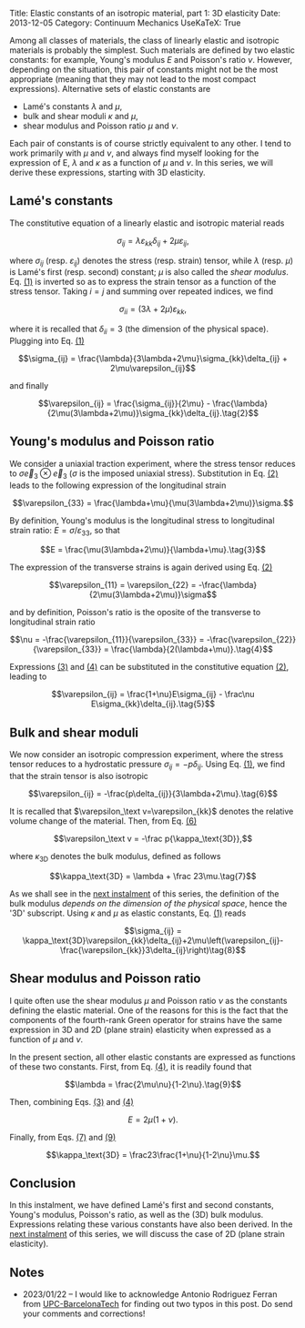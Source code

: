 Title: Elastic constants of an isotropic material, part 1: 3D elasticity
Date: 2013-12-05
Category: Continuum Mechanics
UseKaTeX: True

Among all classes of materials, the class of linearly elastic and isotropic
materials is probably the simplest. Such materials are defined by two elastic
constants: for example, Young\'s modulus $E$ and Poisson\'s ratio
$\nu$. However, depending on the situation, this pair of constants might not be
the most appropriate (meaning that they may not lead to the most compact
expressions). Alternative sets of elastic constants are

- Lamé's constants $\lambda$ and $\mu$,
- bulk and shear moduli $\kappa$ and $\mu$,
- shear modulus and Poisson ratio $\mu$ and $\nu$.

Each pair of constants is of course strictly equivalent to any other. I tend to
work primarily with $\mu$ and $\nu$, and always find myself looking for the
expression of E, $\lambda$ and $\kappa$ as a function of $\mu$ and $\nu$. In
this series, we will derive these expressions, starting with 3D elasticity.

## Lamé's constants

The constitutive equation of a linearly elastic and isotropic material reads

<a name="eq01"></a>
$$\sigma_{ij} = \lambda\varepsilon_{kk}\delta_{ij} + 2\mu\varepsilon_{ij},\tag{1}$$

where $\sigma_{ij}$ (resp. $\varepsilon_{ij}$) denotes the stress (resp.
strain) tensor, while $\lambda$ (resp. $\mu$) is Lamé\'s first (resp.  second)
constant; $\mu$ is also called the *shear modulus*. Eq.  [(1)](#eq01) is
inverted so as to express the strain tensor as a function of the stress
tensor. Taking $i = j$ and summing over repeated indices, we find

$$\sigma_{ii} = (3\lambda + 2\mu)\varepsilon_{kk},$$

where it is recalled that $\delta_{ii} = 3$ (the dimension of the physical
space). Plugging into Eq. [(1)](#eq01)

$$\sigma_{ij} = \frac{\lambda}{3\lambda+2\mu}\sigma_{kk}\delta_{ij} + 2\mu\varepsilon_{ij}$$

and finally

<a name="eq02"></a>
$$\varepsilon_{ij} = \frac{\sigma_{ij}}{2\mu} - \frac{\lambda}{2\mu(3\lambda+2\mu)}\sigma_{kk}\delta_{ij}.\tag{2}$$

## Young's modulus and Poisson ratio

We consider a uniaxial traction experiment, where the stress tensor reduces to
$\sigma\vec e_3\otimes\vec e_3$ ($\sigma$ is the imposed uniaxial
stress). Substitution in Eq. [(2)](#eq02) leads to the following expression of
the longitudinal strain

$$\varepsilon_{33} = \frac{\lambda+\mu}{\mu(3\lambda+2\mu)}\sigma.$$

By definition, Young's modulus is the longitudinal stress to longitudinal strain
ratio: $E=\sigma/\varepsilon_{33}$, so that

<a name="eq03"></a>
$$E = \frac{\mu(3\lambda+2\mu)}{\lambda+\mu}.\tag{3}$$

The expression of the transverse strains is again derived using Eq. [(2)](#eq02)

$$\varepsilon_{11} = \varepsilon_{22} = -\frac{\lambda}{2\mu(3\lambda+2\mu)}\sigma$$

and by definition, Poisson's ratio is the oposite of the transverse to
longitudinal strain ratio

<a name="eq04"></a>
$$\nu = -\frac{\varepsilon_{11}}{\varepsilon_{33}} = -\frac{\varepsilon_{22}}{\varepsilon_{33}} = \frac{\lambda}{2(\lambda+\mu)}.\tag{4}$$

Expressions [(3)](#eq03) and [(4)](#eq04) can be substituted in the constitutive
equation [(2)](#eq02), leading to

<a name="eq05"></a>
$$\varepsilon_{ij} = \frac{1+\nu}E\sigma_{ij} - \frac\nu E\sigma_{kk}\delta_{ij}.\tag{5}$$

## Bulk and shear moduli

We now consider an isotropic compression experiment, where the stress tensor
reduces to a hydrostatic pressure $\sigma_{ij}=-p\delta_{ij}$. Using
Eq. [(1)](#eq01), we find that the strain tensor is also isotropic

<a name="eq06"></a>
$$\varepsilon_{ij} = -\frac{p\delta_{ij}}{3\lambda+2\mu}.\tag{6}$$

It is recalled that $\varepsilon_\text v=\varepsilon_{kk}$ denotes the
relative volume change of the material. Then, from Eq. [(6)](#eq06)

$$\varepsilon_\text v = -\frac p{\kappa_\text{3D}},$$

where $\kappa_\text{3D}$ denotes the bulk modulus, defined as follows

<a name="eq07"></a>
$$\kappa_\text{3D} = \lambda + \frac 23\mu.\tag{7}$$

As we shall see in the [next
instalment]({filename}20131229-Elastic_constants_of_an_isotropic_material-02.md)
of this series, the definition of the bulk modulus *depends on the dimension of
the physical space*, hence the \'3D\' subscript. Using $\kappa$ and $\mu$ as
elastic constants, Eq. [(1)](#eq01) reads

<a name="eq08"></a>
$$\sigma_{ij} = \kappa_\text{3D}\varepsilon_{kk}\delta_{ij}+2\mu\left(\varepsilon_{ij}-\frac{\varepsilon_{kk}}3\delta_{ij}\right)\tag{8}$$

## Shear modulus and Poisson ratio

I quite often use the shear modulus $\mu$ and Poisson ratio $\nu$ as the
constants defining the elastic material. One of the reasons for this is the fact
that the components of the fourth-rank Green operator for strains have the same
expression in 3D and 2D (plane strain) elasticity when expressed as a function
of $\mu$ and $\nu$.

In the present section, all other elastic constants are expressed as functions
of these two constants. First, from Eq. [(4)](#eq04), it is readily found that

<a name="eq09"></a>
$$\lambda = \frac{2\mu\nu}{1-2\nu}.\tag{9}$$

Then, combining Eqs. [(3)](#eq03) and [(4)](#eq04)

$$E = 2\mu(1+\nu).$$

Finally, from Eqs. [(7)](#eq07) and [(9)](#eq09)

$$\kappa_\text{3D} = \frac23\frac{1+\nu}{1-2\nu}\mu.$$

## Conclusion

In this instalment, we have defined Lamé's first and second constants, Young's
modulus, Poisson's ratio, as well as the (3D) bulk modulus.  Expressions
relating these various constants have also been derived. In the [next
instalment]({filename}20131229-Elastic_constants_of_an_isotropic_material-02.md)
of this series, we will discuss the case of 2D (plane strain elasticity).

## Notes

- 2023/01/22 – I would like to acknowledge Antonio Rodriguez Ferran from
  [UPC-BarcelonaTech](https://www.upc.edu/en) for finding out two typos in this
  post. Do send your comments and corrections!

<!-- Local Variables: -->
<!-- mode: markdown -->
<!-- fill-column: 80 -->
<!-- End: -->
